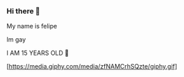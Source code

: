 ### Hi there 👋

My name is felipe

Im gay

I AM 15 YEARS OLD 💋

[https://media.giphy.com/media/zfNAMCrhSQzte/giphy.gif] 
